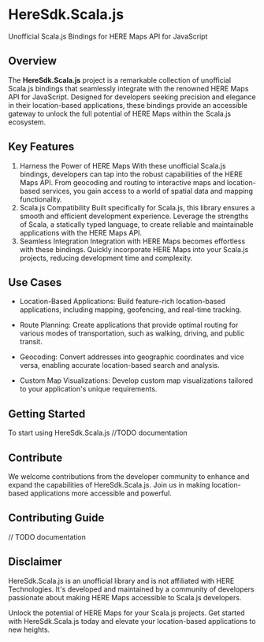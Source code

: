 # HereSdk.Scala.js
Unofficial Scala.js Bindings for HERE Maps API for JavaScript
## Overview
The **HereSdk.Scala.js** project is a remarkable collection of unofficial Scala.js bindings that seamlessly integrate with the renowned HERE Maps API for JavaScript. Designed for developers seeking precision and elegance in their location-based applications, these bindings provide an accessible gateway to unlock the full potential of HERE Maps within the Scala.js ecosystem.

## Key Features
1. Harness the Power of HERE Maps
  With these unofficial Scala.js bindings, developers can tap into the robust capabilities of the HERE Maps API. From geocoding and routing to interactive maps and location-based services, you gain access to a world of spatial data and mapping functionality.
1. Scala.js Compatibility
   Built specifically for Scala.js, this library ensures a smooth and efficient development experience. Leverage the strengths of Scala, a statically typed language, to create reliable and maintainable applications with the HERE Maps API.
1. Seamless Integration
   Integration with HERE Maps becomes effortless with these bindings. Quickly incorporate HERE Maps into your Scala.js projects, reducing development time and complexity.

## Use Cases

- Location-Based Applications: Build feature-rich location-based applications, including mapping, geofencing, and real-time tracking.

- Route Planning: Create applications that provide optimal routing for various modes of transportation, such as walking, driving, and public transit.

- Geocoding: Convert addresses into geographic coordinates and vice versa, enabling accurate location-based search and analysis.

- Custom Map Visualizations: Develop custom map visualizations tailored to your application's unique requirements.

## Getting Started
To start using HereSdk.Scala.js //TODO documentation

## Contribute

We welcome contributions from the developer community to enhance and expand the capabilities of HereSdk.Scala.js. Join us in making location-based applications more accessible and powerful.

## Contributing Guide
// TODO documentation

## Disclaimer

HereSdk.Scala.js is an unofficial library and is not affiliated with HERE Technologies. It's developed and maintained by a community of developers passionate about making HERE Maps accessible to Scala.js developers.

Unlock the potential of HERE Maps for your Scala.js projects. Get started with HereSdk.Scala.js today and elevate your location-based applications to new heights.

